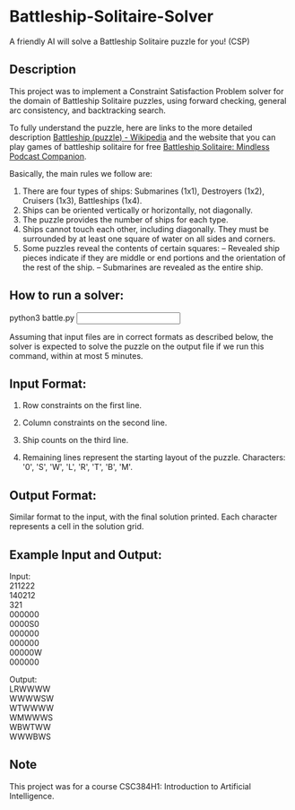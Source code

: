# Battleship-Solitaire-Solver
A friendly AI will solve a Battleship Solitaire puzzle for you! (CSP)

## Description

This project was to implement a Constraint Satisfaction Problem solver for the domain of Battleship Solitaire puzzles, using forward checking, general arc consistency, and backtracking search.

To fully understand the puzzle, here are links to the more detailed description [Battleship (puzzle) - Wikipedia](https://en.wikipedia.org/wiki/Battleship_(puzzle)) and the website that you can play games of battleship solitaire for free [Battleship Solitaire: Mindless Podcast Companion](https://lukerissacher.com/battleships).

Basically, the main rules we follow are:

1. There are four types of ships: Submarines (1x1), Destroyers (1x2), Cruisers (1x3), Battleships (1x4).
2. Ships can be oriented vertically or horizontally, not diagonally.
3. The puzzle provides the number of ships for each type.
4. Ships cannot touch each other, including diagonally. They must be surrounded by at least one square of water on all sides and corners.
5. Some puzzles reveal the contents of certain squares:
– Revealed ship pieces indicate if they are middle or end portions and the orientation of the rest of the ship.
– Submarines are revealed as the entire ship.

## How to run a solver:

python3 battle.py <input file> <output file>


Assuming that input files are in correct formats as described below, the solver is expected to solve the puzzle on the output file if we run this command, within at most 5 minutes.


## Input Format:

1. Row constraints on the first line.
2. Column constraints on the second line.
3. Ship counts on the third line.

4. Remaining lines represent the starting layout of the puzzle.
  Characters: '0', 'S', 'W', 'L', 'R', 'T', 'B', 'M'.

## Output Format:

Similar format to the input, with the final solution printed.
Each character represents a cell in the solution grid.

## Example Input and Output:

Input:<br />
211222<br />
140212<br />
321<br />
000000<br />
0000S0 <br />
000000 <br />
000000 <br />
00000W <br />
000000 <br />

Output:<br />
LRWWWW<br />
WWWWSW<br />
WTWWWW<br />
WMWWWS<br />
WBWTWW<br />
WWWBWS<br />

## Note
This project was for a course CSC384H1: Introduction to Artificial Intelligence.
